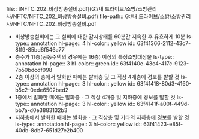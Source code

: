 file:: [NFTC_202_비상방송설비.pdf](G:/내 드라이브/소방/소방관리사/NFTC/NFTC_202_비상방송설비.pdf)
file-path:: G:/내 드라이브/소방/소방관리사/NFTC/NFTC_202_비상방송설비.pdf

- 비상방송설비에는 그 설비에 대한 감시상태를 60분간 지속한 후 유효하게 10분
  ls-type:: annotation
  hl-page:: 4
  hl-color:: yellow
  id:: 63f41366-2112-43c7-8ff9-85bd6f546a77
- 층수가 11층(공동주택의 경우에는 16층) 이상의 특정소방대상물
  ls-type:: annotation
  hl-page:: 3
  hl-color:: green
  id:: 63f4140e-43c4-417c-9123-7b50bdcdf098
- 2층 이상의 층에서 발화한 때에는 발화층 및 그 직상 4개층에 경보를 발할 것
  ls-type:: annotation
  hl-page:: 3
  hl-color:: yellow
  id:: 63f41418-80d3-4160-b5c2-0ede6502bed2
- 1층에서 발화한 때에는 발화층ᆞ그 직상 4개층 및 지하층에 경보를 발할 것
  ls-type:: annotation
  hl-page:: 3
  hl-color:: yellow
  id:: 63f4141f-a00f-449d-bb7a-d0e3883132b3
- 지하층에서 발화한 때에는 발화층ᆞ그 직상층 및 기타의 지하층에 경보를 발할 것
  ls-type:: annotation
  hl-page:: 3
  hl-color:: yellow
  id:: 63f41423-e85f-40db-8db7-651d27e2b400